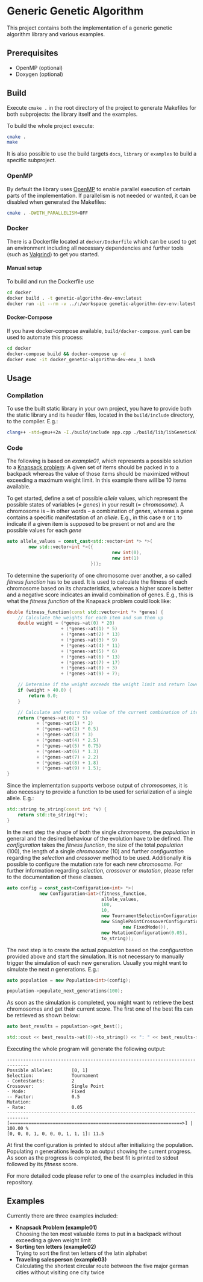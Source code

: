 # Generic Genetic Algorithm

This project contains both the implementation of a generic genetic algorithm library and various examples.

## Prerequisites

* OpenMP (optional)
* Doxygen (optional)

## Build

Execute `cmake .` in the root directory of the project to generate Makefiles for both subprojects: the library itself and the examples.

To build the whole project execute:
```bash
cmake .
make
```

It is also possible to use the build targets `docs`, `library` or `examples` to build a specific subproject.

### OpenMP

By default the library uses [OpenMP](https://github.com/OpenMP) to enable parallel execution of certain parts of the implementation. If parallelism is not needed or wanted, it can be disabled when generated the Makefiles:
```bash
cmake . -DWITH_PARALLELISM=OFF
```

### Docker
There is a Dockerfile located at `docker/Dockerfile` which can be used to get an environment including all necessary dependencies and further tools (such as [Valgrind](https://valgrind.org/)) to get you started.

#### Manual setup

To build and run the Dockerfile use
```bash
cd docker
docker build . -t genetic-algorithm-dev-env:latest
docker run -it --rm -v ../:/workspace genetic-algorithm-dev-env:latest bash
```

#### Docker-Compose

If you have docker-compose available, `build/docker-compose.yaml` can be used to automate this process:
```bash
cd docker
docker-compose build && docker-compose up -d
docker exec -it docker_genetic-algorithm-dev-env_1 bash
```

## Usage

### Compilation

To use the built static library in your own project, you have to provide both the static library and its header files, located in the `build/include` directory, to the compiler.
E.g.:
```bash
clang++ -std=gnu++2a -I./build/include app.cpp ./build/lib/libGeneticAlgorithmLib.a -o app 
```

### Code

The following is based on *example01*, which represents a possible solution to a [Knapsack problem](https://en.wikipedia.org/wiki/Knapsack_problem): A given set of items should be packed in to a backpack whereas the value of those items should be maximized without exceeding a maximum weight limit.
In this example there will be 10 items available.

To get started, define a set of possible *allele* values, which represent the possible states of variables (= *genes*) in your result (= *chromosome*). A chromosome is – in other words – a combination of *genes*, whereas a gene contains a specific manifestation of an *allele*.
E.g., in this case `0` or `1` to indicate if a given item is supposed to be present or not and are the possible values for each *gene*

```c++
auto allele_values = const_cast<std::vector<int *> *>(
        new std::vector<int *>({
                                       new int(0),
                                       new int(1)
                               }));
```

To determine the superiority of one chromosome over another, a so called *fitness function* has to be used. It is used to calculate the fitness of each chromosome based on its characteristics, whereas a higher score is better and a negative score indicates an invalid combination of genes.
E.g., this is what the *fitness function* of the Knapsack problem could look like:
```c++
double fitness_function(const std::vector<int *> *genes) {
    // Calculate the weights for each item and sum them up
    double weight = (*genes->at(0) * 20)
                    + (*genes->at(1) * 5)
                    + (*genes->at(2) * 13)
                    + (*genes->at(3) * 9)
                    + (*genes->at(4) * 11)
                    + (*genes->at(5) * 6)
                    + (*genes->at(6) * 13)
                    + (*genes->at(7) + 17)
                    + (*genes->at(8) + 3)
                    + (*genes->at(9) + 7);

    // Determine if the weight exceeds the weight limit and return lowest score if weight limit is exceeded
    if (weight > 40.0) {
        return 0.0;
    }

    // Calculate and return the value of the current combination of items – which is supposed to be maximized
    return (*genes->at(0) * 5)
           + (*genes->at(1) * 2)
           + (*genes->at(2) * 0.5)
           + (*genes->at(3) * 3)
           + (*genes->at(4) * 2.5)
           + (*genes->at(5) * 0.75)
           + (*genes->at(6) * 1.3)
           + (*genes->at(7) + 2.2)
           + (*genes->at(8) + 1.8)
           + (*genes->at(9) + 1.5);
}
```

Since the implementation supports verbose output of *chromosomes*, it is also necessary to provide a function to be used for serialization of a single allele.
E.g.:
```c++
std::string to_string(const int *v) {
    return std::to_string(*v);
}
```

In the next step the shape of both the single *chromosome*, the *population* in general and the desired behaviour of the evolution have to be defined. The *configuration* takes the *fitness function*, the size of the total *population* (100), the length of a single *chromosome* (10) and further *configuration* regarding the *selection* and *crossover* method to be used. Additionally it is possible to configure the mutation rate for each new *chromosome*.
For further information regarding *selection*, *crossover* or *mutation*, please refer to the documentation of these classes.

```c++
auto config = const_cast<Configuration<int> *>(
            new Configuration<int>(fitness_function,
                                   allele_values,
                                   100,
                                   10,
                                   new TournamentSelectionConfiguration(2),
                                   new SinglePointCrossoverConfiguration(
                                           new FixedMode()),
                                   new MutationConfiguration(0.05),
                                   to_string));
```

The next step is to create the actual *population* based on the *configuration* provided above and start the simulation. It is not necessary to manually trigger the simulation of each new generation. Usually you might want to simulate the next *n* generations.
E.g.:
```c++
auto population = new Population<int>(config);

population->populate_next_generations(100);
```

As soon as the simulation is completed, you might want to retrieve the best chromosomes and get their current score. The first one of the best fits can be retrieved as shown below:
```c++
auto best_results = population->get_best();

std::cout << best_results->at(0)->to_string() << ": " << best_results->at(0)->get_fitness() << std::endl;
```

Executing the whole program will generate the following output:

```text
------------------------------------------------------------------------------
Possible alleles:       [0, 1]
Selection:              Tournament
- Contestants:          2
Crossover:              Single Point
- Mode:                 Fixed
-- Factor:              0.5
Mutation:
- Rate:                 0.05
------------------------------------------------------------------------------
[================================================================>] | 100.00 %
[0, 0, 0, 1, 0, 0, 0, 1, 1, 1]: 11.5
```

At first the configuration is printed to stdout after initializing the population. Populating *n* generations leads to an output showing the current progress.
As soon as the progress is completed, the best fit is printed to stdout followed by its *fitness* score.

For more detailed code please refer to one of the examples included in this repository.

## Examples

Currently there are three examples included:
* **Knapsack Problem (example01)**\
  Choosing the ten most valuable items to put in a backpack without exceeding a given weight limit 
* **Sorting ten letters (example02)**\
  Trying to sort the first ten letters of the latin alphabet
* **Traveling salesperson (example03)**\
  Calculating the shortest circular route between the five major german cities without visiting one city twice
  
